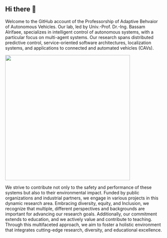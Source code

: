 ## Hi there 👋

Welcome to the GitHub account of the Professorship of Adaptive Behvaior of Autonomous Vehicles. Our lab, led by Univ.-Prof. Dr.-Ing. Bassam Alrifaee, specializes in intelligent control of autonomous systems, with a particular focus on multi-agent systems. Our research spans distributed predictive control, service-oriented software architectures, localization systems, and applications to connected and automated vehicles (CAVs).

<img src="https://github.com/user-attachments/assets/e098e812-df86-445a-a455-b8b887cce91f" align="center" height="400">


We strive to contribute not only to the safety and performance of these systems but also to their environmental impact. Funded by public organizations and industrial partners, we engage in various projects in this dynamic research area. Embracing diversity, equity, and Inclusion, we recognize that multiple, different perspectives and backgrounds are important for advancing our research goals. Additionally, our commitment extends to education, and we actively value and contribute to teaching. Through this multifaceted approach, we aim to foster a holistic environment that integrates cutting-edge research, diversity, and educational excellence.

